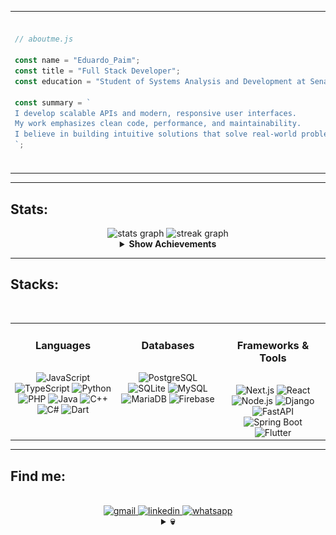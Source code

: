 <!--
========================
Eduardo Paim README (Dark Mode)
========================
-->

<!-- About Me Section -->
<table>
  <tr>
    <td>
<!-- Simulated JS "About Me" File -->
  
```js
// aboutme.js

const name = "Eduardo_Paim";
const title = "Full Stack Developer";
const education = "Student of Systems Analysis and Development at Senac RS";

const summary = `
I develop scalable APIs and modern, responsive user interfaces.
My work emphasizes clean code, performance, and maintainability.
I believe in building intuitive solutions that solve real-world problems.
`;

```
  </td>
    <td>
      <!-- Berserk GIF -->
      <img height="250" src="berserk-guts-red.gif" alt="berserk guts" />
    </td>
  </tr>
</table>

---

<!-- Stats Section -->
<h2 align="left">Stats:</h2>

<div align="center">

  <!-- GitHub Stats Cards (Dark Theme) -->
  <img src="https://github-readme-stats.vercel.app/api?username=Edu-2de&hide_title=true&hide_rank=false&show_icons=true&include_all_commits=true&count_private=true&disable_animations=false&theme=transparent&locale=en&hide_border=true&bg_color=151515&title_color=ff3c3c&text_color=ffffff&icon_color=ff3c3c&order=1" height="150" alt="stats graph"/>
  
  <img src="https://streak-stats.demolab.com?user=Edu-2de&locale=en&mode=daily&theme=dark&hide_border=true&border_radius=10&background=151515&ring=ff3c3c&fire=ff3c3c&currStreakNum=ffffff&currStreakLabel=ff3c3c&sideNums=ffffff&sideLabels=ff3c3c&dates=ffffff&order=3" height="150" alt="streak graph"/>

  <!-- Achievements (Expandable) -->
  <details>
    <summary><strong>Show Achievements</strong></summary><br>
    <img src="https://github-profile-trophy.vercel.app/?username=Edu-2de&theme=darkhub&title=MultiLanguage,Commits,Issues,PullRequest,Stars,Repositories,Followers,Experience&no-bg=true&margin-w=10&margin-h=15&title_color=ff3c3c" alt="Achievements" />
  </details>
</div>

---

<!-- Stacks Section -->
<div align="center">

  <h2 align="left" style="width: 100%;">Stacks:</h2>
  <br/>

  <table>
    <tr>
      <!-- Languages Card -->
      <td align="center" valign="top" width="33%">
        <h3>Languages</h3>
        <br>
        <img src="https://img.shields.io/badge/JavaScript-4b4b4b?style=for-the-badge&logo=javascript&logoColor=fff" alt="JavaScript" />
        <img src="https://img.shields.io/badge/TypeScript-4b4b4b?style=for-the-badge&logo=typescript&logoColor=fff" alt="TypeScript" />
        <img src="https://img.shields.io/badge/Python-4b4b4b?style=for-the-badge&logo=python&logoColor=fff" alt="Python" />
        <img src="https://img.shields.io/badge/PHP-4b4b4b?style=for-the-badge&logo=php&logoColor=fff" alt="PHP" />
        <img src="https://img.shields.io/badge/Java-4b4b4b?style=for-the-badge&logo=openjdk&logoColor=fff" alt="Java" />
        <img src="https://img.shields.io/badge/C++-4b4b4b?style=for-the-badge&logo=c%2b%2b&logoColor=fff" alt="C++" />
        <img src="https://img.shields.io/badge/C%23-4b4b4b?style=for-the-badge&logo=dotnet&logoColor=fff" alt="C#" />
        <img src="https://img.shields.io/badge/Dart-4b4b4b?style=for-the-badge&logo=dart&logoColor=fff" alt="Dart" />
      </td>
      <!-- Databases Card -->
      <td align="center" valign="top" width="33%">
        <h3>Databases</h3>
        <br>
        <img src="https://img.shields.io/badge/PostgreSQL-222?style=for-the-badge&logo=postgresql&logoColor=fff" alt="PostgreSQL" />
        <img src="https://img.shields.io/badge/SQLite-222?style=for-the-badge&logo=sqlite&logoColor=fff" alt="SQLite" />
        <img src="https://img.shields.io/badge/MySQL-222?style=for-the-badge&logo=mysql&logoColor=fff" alt="MySQL" />
        <img src="https://img.shields.io/badge/MariaDB-222?style=for-the-badge&logo=mariadb&logoColor=fff" alt="MariaDB" />
        <img src="https://img.shields.io/badge/Firebase-222?style=for-the-badge&logo=firebase&logoColor=fff" alt="Firebase" />
      </td>
      <!-- Frameworks & Tools Card -->
      <td align="center" valign="top" width="33%">
        <h3>Frameworks & Tools</h3>
        <br>
        <img src="https://img.shields.io/badge/Next.js-4b4b4b?style=for-the-badge&logo=next.js&logoColor=fff" alt="Next.js" />
        <img src="https://img.shields.io/badge/React-4b4b4b?style=for-the-badge&logo=react&logoColor=fff" alt="React" />
        <img src="https://img.shields.io/badge/Node.js-4b4b4b?style=for-the-badge&logo=node.js&logoColor=fff" alt="Node.js" />
        <img src="https://img.shields.io/badge/Django-4b4b4b?style=for-the-badge&logo=django&logoColor=fff" alt="Django" />
        <img src="https://img.shields.io/badge/FastAPI-4b4b4b?style=for-the-badge&logo=fastapi&logoColor=fff" alt="FastAPI" />
        <img src="https://img.shields.io/badge/SpringBoot-4b4b4b?style=for-the-badge&logo=springboot&logoColor=fff" alt="Spring Boot" />
        <img src="https://img.shields.io/badge/Flutter-4b4b4b?style=for-the-badge&logo=flutter&logoColor=fff" alt="Flutter" />
      </td>
    </tr>
  </table>
</div>

---

<!-- Contact Section -->
<h2 align="left">Find me:</h2>
<br>

<div align="center">
  <!-- Contact Badges -->
  <a href="mailto:edupaim1712@gmail.com" target="_blank">
    <img src="https://img.shields.io/static/v1?message=Gmail&logo=gmail&label=&color=D14836&logoColor=white&style=for-the-badge" alt="gmail" />
  </a>
  <a href="https://www.linkedin.com/in/eduardo-paim-a89685341/" target="_blank">
    <img src="https://img.shields.io/static/v1?message=LinkedIn&logo=linkedin&label=&color=0077B5&logoColor=white&style=for-the-badge" alt="linkedin" />
  </a>
  <a href="https://wa.me/5551992009287" target="_blank">
    <img src="https://img.shields.io/static/v1?message=Whatsapp&logo=whatsapp&label=&color=25D366&logoColor=white&style=for-the-badge" alt="whatsapp" />
  </a>
</div>

<!-- Berserk Skeletons GIF, expandable -->
<div align="center">
  <details>
    <summary><b>💀</b></summary>
    <br>
    <img src="berserk-skeletons.gif" height="180" alt="berserk skeletons gif" />
  </details>
</div>

<!-- End README -->
